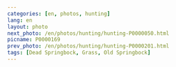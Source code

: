 ```yaml
---
categories: [en, photos, hunting]
lang: en
layout: photo
next_photo: /en/photos/hunting/hunting-P0000050.html
picname: P0000169
prev_photo: /en/photos/hunting/hunting-P0000201.html
tags: [Dead Springbock, Grass, Old Springbock]
---
```

